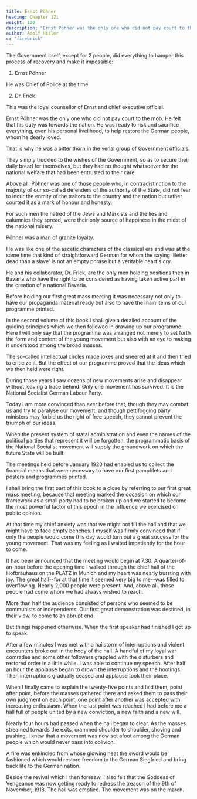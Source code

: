 ```yaml
---
title: Ernst Pöhner
heading: Chapter 12i
weight: 130
description: "Ernst Pöhner was the only one who did not pay court to the mob"
author: Adolf Hitler
c: "firebrick"
---
```



The Government itself, except for 2 people, did everything to hamper this process of recovery and make it impossible:

1. Ernst Pöhner

He was Chief of Police at the time

2. Dr. Frick

This was the loyal counsellor of Ernst and chief executive official.

<!-- These were the only men among the higher officials who had the courage to place the interests of their country before their own interests in holding on to their jobs.  -->


Ernst Pöhner was the only one who did not pay court to the mob. He felt that his duty was towards the nation. He was ready to risk and sacrifice everything, even his personal livelihood, to help restore the German people, whom he dearly loved. 

That is why he was a bitter thorn in the venal group of Government officials. 

<!-- It was not the
interests of the nation or the necessity of a national revival that inspired or directed their conduct.  -->

They simply truckled to the wishes of the Government, so as to secure their daily bread for themselves, but they had no thought whatsoever for the national welfare that had been entrusted to their care.

Above all, Pöhner was one of those people who, in contradistinction to the majority of our so-called defenders of the authority of the State, did not fear to incur the enmity of the traitors to the country and the nation but rather courted it as a mark of honour and honesty. 

For such men the hatred of the Jews and Marxists and the lies and calumnies they spread, were their only source of happiness in the midst of the national misery. 

Pöhner was a man of granite loyalty.

He was like one of the ascetic characters of the classical era and was at the same time that kind of straightforward German for whom the saying 'Better dead than a slave' is not an empty phrase but a veritable heart's cry. 

He and his collaborator, Dr. Frick, are the only men holding positions then in Bavaria who have the right to be considered as having taken active part in the creation of a national Bavaria.

Before holding our first great mass meeting it was necessary not only to have our propaganda material ready but also to have the main items of our programme printed.  

In the second volume of this book I shall give a detailed account of the guiding principles which we then followed in drawing up our programme. Here I will only say that the programme was arranged not merely to set forth the form and content of the young movement but also with an eye to making it understood among the broad
masses. 

The so-called intellectual circles made jokes and sneered at it and then tried to criticize it. But the effect of our programme proved that the ideas which we then held were right.

During those years I saw dozens of new movements arise and disappear without leaving a trace behind. Only one movement has survived. It is the National Socialist German Labour Party. 

Today I am more convinced than ever before that, though they may combat us and try to paralyse our movement, and though pettifogging party ministers may forbid us the right of free speech, they cannot prevent the triumph of our ideas. 

When the present system of statal administration and even the names of the political parties that represent it will be forgotten, the programmatic basis of the National Socialist movement will supply the groundwork on which the future State will be built.

The meetings held before January 1920 had enabled us to collect the financial means that were necessary to have our first pamphlets and posters and programmes printed.

I shall bring the first part of this book to a close by referring to our first great mass meeting, because that meeting marked the occasion on which our framework as a small party had to be broken up and we started to become the most powerful factor of this epoch in the influence we exercised on public opinion. 

At that time my chief anxiety was that we might not fill the hall and that we might have to face empty benches. I myself was firmly convinced that if only the people would come this day would turn out a great success for the young movement. That was my feeling as I waited impatiently for the hour to come.

It had been announced that the meeting would begin at 7.30. A quarter-of-an-hour before the opening time I walked through the chief hall of the Hofbräuhaus on the PLATZ in Munich and my heart was nearly bursting with joy. The great hall--for at that time it seemed very big to me--was filled to overflowing. Nearly 2,000 people were present. And, above all, those people had come whom we had always wished to reach.

More than half the audience consisted of persons who seemed to be communists or independents. Our first great demonstration was destined, in their view, to come to an abrupt end.

But things happened otherwise. When the first speaker had finished I got up to speak.

After a few minutes I was met with a hailstorm of interruptions and violent encounters broke out in the body of the hall. A handful of my loyal war comrades and some other  followers grappled with the disturbers and restored order in a little while. I was able to continue my speech. After half an hour the applause began to drown the interruptions and the hootings. Then interruptions gradually ceased and applause took their place.

When I finally came to explain the twenty-five points and laid them, point after point, before the masses gathered there and asked them to pass their own judgment on each point, one point after another was accepted with increasing enthusiasm. When the last point was reached I had before me a hall full of people united by a new conviction, a new faith and a new will.

Nearly four hours had passed when the hall began to clear. As the masses streamed towards the exits, crammed shoulder to shoulder, shoving and pushing, I knew that a movement was now set afoot among the German people which would never pass into oblivion.

A fire was enkindled from whose glowing heat the sword would be fashioned which would restore freedom to the German Siegfried and bring back life to the German nation.

Beside the revival which I then foresaw, I also felt that the Goddess of Vengeance was now getting ready to redress the treason of the 9th of November, 1918. The hall was emptied. The movement was on the march. 

